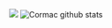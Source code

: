 
![](https://github.com/CormacKrum/CormacKrum/blob/master/ReadMe.png)
![Cormac github stats](https://github-readme-stats.vercel.app/api?username=CormacKrum&show_icons=true&hide_border=false)
